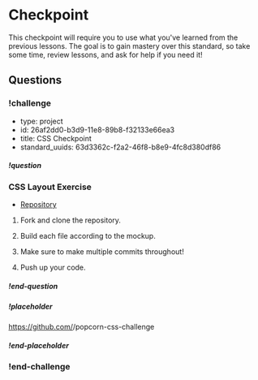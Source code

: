 # Checkpoint

This checkpoint will require you to use what you've learned from the previous lessons. The goal is to gain mastery over this standard, so take some time, review lessons, and ask for help if you need it!

## Questions

<!-- Question -->

### !challenge

* type: project
* id: 26af2dd0-b3d9-11e8-89b8-f32133e66ea3
* title: CSS Checkpoint
* standard_uuids: 63d3362c-f2a2-46f8-b8e9-4fc8d380df86

##### !question

### CSS Layout Exercise

* [Repository](https://github.com/troyamelotte/popcorn-css-challenge)

1. Fork and clone the repository.

1. Build each file according to the mockup.

1. Make sure to make multiple commits throughout!

1. Push up your code.

##### !end-question

##### !placeholder

https://github.com/<username>/popcorn-css-challenge

##### !end-placeholder

### !end-challenge
